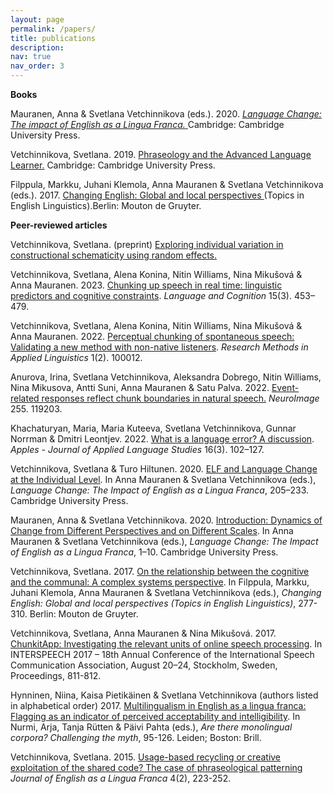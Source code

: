 ```yaml
---
layout: page
permalink: /papers/
title: publications
description:
nav: true
nav_order: 3
---
```

<b>Books</b>

Mauranen, Anna & Svetlana Vetchinnikova (eds.). 2020. <a href="https://doi.org/10.1017/9781108675000"> <i>Language Change: The impact of English as a Lingua Franca.</i> </a> Cambridge: Cambridge University Press.<br>

Vetchinnikova, Svetlana. 2019. <a href="https://doi.org/10.1017/9781108758703"> Phraseology and the Advanced Language Learner.</a> Cambridge: Cambridge University Press. <br>

Filppula, Markku, Juhani Klemola, Anna Mauranen & Svetlana Vetchinnikova (eds.). 2017. <a href="https://doi.org/10.1515/9783110429657"> Changing English: Global and local perspectives </a> (Topics in English Linguistics).Berlin: Mouton de Gruyter. <br>

<b>Peer-reviewed articles</b>

Vetchinnikova, Svetlana. (preprint) <a href="https://osf.io/preprints/psyarxiv/2zxsb"> Exploring individual variation in constructional schematicity using random effects.</a> <br> 

Vetchinnikova, Svetlana, Alena Konina, Nitin Williams, Nina Mikušová & Anna Mauranen. 2023. <a href="https://doi.org/10.1017/langcog.2023.8">Chunking up speech in real time: linguistic predictors and cognitive constraints</a>. <i>Language and Cognition </i> 15(3). 453–479.<br> 

Vetchinnikova, Svetlana, Alena Konina, Nitin Williams, Nina Mikušová & Anna Mauranen. 2022. <a href="https://doi.org/10.1016/j.rmal.2022.100012" >Perceptual chunking of spontaneous speech: Validating a new method with non-native listeners</a>. <i>Research Methods in Applied Linguistics</i> 1(2). 100012. <br>

Anurova, Irina, Svetlana Vetchinnikova, Aleksandra Dobrego, Nitin Williams, Nina Mikusova, Antti Suni, Anna Mauranen & Satu Palva. 2022. <a href="https://doi.org/10.1016/j.neuroimage.2022.119203"> Event-related responses reflect chunk boundaries in natural speech.</a> <i> NeuroImage</i> 255. 119203.<br>

Khachaturyan, Maria, Maria Kuteeva, Svetlana Vetchinnikova, Gunnar Norrman & Dmitri Leontjev. 2022. <a href="https://doi.org/10.47862/apples.114746"> What is a language error? A discussion</a>. <i>Apples - Journal of Applied Language Studies</i> 16(3). 102–127.<br>

Vetchinnikova, Svetlana & Turo Hiltunen. 2020. <a href="https://doi.org/10.1017/9781108675000.012" > ELF and Language Change at the Individual Level</a>. In Anna Mauranen & Svetlana Vetchinnikova (eds.), <i>Language Change: The Impact of English as a Lingua Franca</i>, 205–233. Cambridge University Press.<br>

Mauranen, Anna & Svetlana Vetchinnikova. 2020. <a href="https://doi.org/10.1017/9781108675000.002" > Introduction: Dynamics of Change from Different Perspectives and on Different Scales</a>. In Anna Mauranen & Svetlana Vetchinnikova (eds.), <i>Language Change: The Impact of English as a Lingua Franca</i>, 1–10. Cambridge University Press.<br>

Vetchinnikova, Svetlana. 2017. <a href=" https://doi.org/10.1515/9783110429657-015" > On the relationship between the cognitive and the communal: A complex systems perspective</a>. In Filppula, Markku, Juhani Klemola, Anna Mauranen & Svetlana Vetchinnikova (eds.), <i> Changing English: Global and local perspectives (Topics in English Linguistics)</i>, 277-310. Berlin: Mouton de Gruyter.<br>

Vetchinnikova, Svetlana, Anna Mauranen & Nina Mikušová. 2017. <a href="https://doi.org/10.21437/Interspeech.2017"> ChunkitApp: Investigating the relevant units of online speech processing</a>. In INTERSPEECH 2017 – 18th Annual Conference of the International Speech Communication Association, August 20–24, Stockholm, Sweden, Proceedings, 811-812.<br>

Hynninen, Niina, Kaisa Pietikäinen & Svetlana Vetchinnikova (authors listed in alphabetical order) 2017. <a href=" https://doi.org/10.1163/9789004276697_007" > Multilingualism in English as a lingua franca: Flagging as an indicator of perceived acceptability and intelligibility</a>. In Nurmi, Arja, Tanja Rütten & Päivi Pahta (eds.), <i>Are there monolingual corpora? Challenging the myth</i>, 95-126. Leiden; Boston: Brill.<br>

Vetchinnikova, Svetlana. 2015. <a href="https://doi.org/10.1515/jelf-2015-0019" > Usage-based recycling or creative exploitation of the shared code? The case of phraseological patterning</a> <i>Journal of English as a Lingua Franca</i> 4(2), 223-252.<br>


